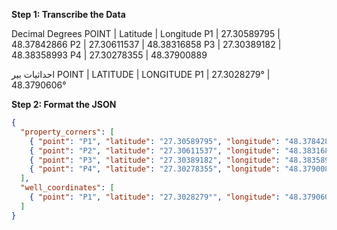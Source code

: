 **Step 1: Transcribe the Data**

Decimal Degrees
POINT | Latitude | Longitude
P1 | 27.30589795 | 48.37842866
P2 | 27.30611537 | 48.38316858
P3 | 27.30389182 | 48.38358993
P4 | 27.30278355 | 48.37900889

احداثيات بير
POINT | LATITUDE | LONGITUDE
P1 | 27.3028279° | 48.3790606°

**Step 2: Format the JSON**

```json
{
  "property_corners": [
    { "point": "P1", "latitude": "27.30589795", "longitude": "48.37842866" },
    { "point": "P2", "latitude": "27.30611537", "longitude": "48.38316858" },
    { "point": "P3", "latitude": "27.30389182", "longitude": "48.38358993" },
    { "point": "P4", "latitude": "27.30278355", "longitude": "48.37900889" }
  ],
  "well_coordinates": [
    { "point": "P1", "latitude": "27.3028279°", "longitude": "48.3790606°" }
  ]
}
```